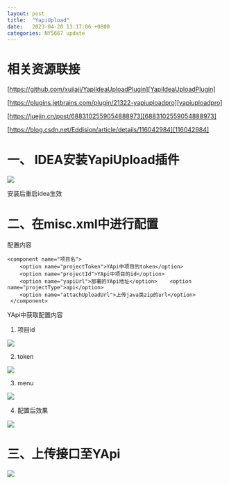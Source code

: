```yaml
---
layout: post
title:  "YapiUpload"
date:   2023-04-20 13:17:06 +0800
categories: NY5667 update
---
```


# 相关资源联接

[https://github.com/xujiaji/YapiIdeaUploadPlugin][YapiIdeaUploadPlugin]

[https://plugins.jetbrains.com/plugin/21322-yapiuploadpro][yapiuploadpro]

[https://juejin.cn/post/6883102559054888973][6883102559054888973]

[https://blog.csdn.net/Eddision/article/details/116042984][116042984]

# 一、 IDEA安装YapiUpload插件

![](https://cdn.jsdelivr.net/gh/NY5667/CDN/images/Snipaste_2023-05-04_13-57-34.png)

安装后重启idea生效

# 二、在misc.xml中进行配置

配置内容

```
<component name="项目名">
    <option name="projectToken">YApi中项目的token</option>
    <option name="projectId">YApi中项目的id</option>
    <option name="yapiUrl">部署的YApi地址</option>    <option name="projectType">api</option>
    <option name="attachUploadUrl">上传java类zip的url</option>
 </component>
```

YApi中获取配置内容

1. 项目id

![](https://cdn.jsdelivr.net/gh/NY5667/CDN/images/Snipaste_2023-04-20_13-22-36.png)

2. token

![](https://cdn.jsdelivr.net/gh/NY5667/CDN/images/Snipaste_2023-04-20_13-22-49.png)

3. menu

![](https://cdn.jsdelivr.net/gh/NY5667/CDN/images/Snipaste_2023-04-20_13-23-07.png)

4. 配置后效果

![](https://cdn.jsdelivr.net/gh/NY5667/CDN/images/Snipaste_2023-04-20_13-53-32.png)

# 三、上传接口至YApi

![](https://cdn.jsdelivr.net/gh/NY5667/CDN/images/Snipaste_2023-04-20_13-23-55.png)


[YapiIdeaUploadPlugin]: https://github.com/xujiaji/YapiIdeaUploadPlugin
[yapiuploadpro]: https://plugins.jetbrains.com/plugin/21322-yapiuploadpro
[6883102559054888973]: https://juejin.cn/post/6883102559054888973
[116042984]: https://blog.csdn.net/Eddision/article/details/116042984